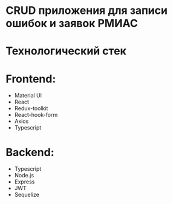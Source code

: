 # CRUD приложения для записи ошибок и заявок РМИАС

# Технологический стек

# Frontend:
- Material UI
- React
- Redux-toolkit
- React-hook-form
- Axios
- Typescript
# Backend:
- Typescript
- Node.js
- Express
- JWT
- Sequelize
